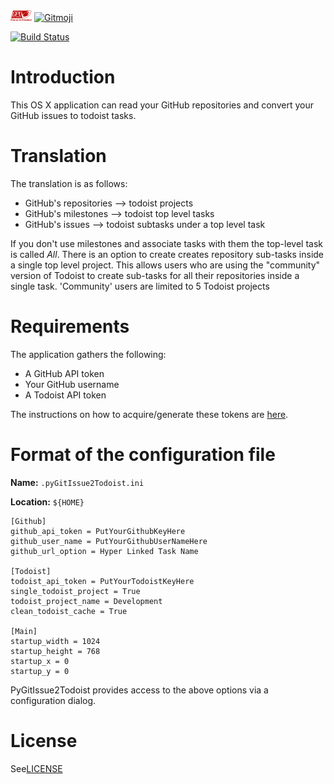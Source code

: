 <img width="34" height="17" src="./gittodoistclone/resources/gplv3-with-text-136x68.png"/> 
<a href="https://gitmoji.dev">
  <img src="https://img.shields.io/badge/gitmoji-%20😜%20😍-FFDD67.svg?style=flat-square" alt="Gitmoji">
</a>

[![Build Status](https://travis-ci.com/hasii2011/gittodoistclone.svg?branch=master)](https://travis-ci.com/hasii2011/gittodoistclone)

# Introduction

This OS X application can read your GitHub repositories and convert your GitHub issues to todoist tasks.

# Translation

The translation is as follows:

* GitHub's repositories --> todoist projects
* GitHub's milestones   --> todoist top level tasks
* GitHub's issues       --> todoist subtasks under a top level task

If you don't use milestones and associate tasks with them the top-level task is called _All_.  There 
is an option to create creates repository sub-tasks inside a single top level project.  This allows 
users who are using the "community" version of Todoist to create sub-tasks for all their repositories inside 
a single task.  'Community' users are limited to 5 Todoist projects


# Requirements

The application gathers the following:

* A GitHub API token
* Your GitHub username
* A Todoist API token

The instructions on how to acquire/generate these tokens are [here](https://github.com/hasii2011/gittodoistclone/wiki).


# Format of the configuration file

**Name:**   `.pyGitIssue2Todoist.ini`

**Location:**  `${HOME}`

```
[Github]
github_api_token = PutYourGithubKeyHere
github_user_name = PutYourGithubUserNameHere
github_url_option = Hyper Linked Task Name

[Todoist]
todoist_api_token = PutYourTodoistKeyHere
single_todoist_project = True
todoist_project_name = Development
clean_todoist_cache = True

[Main]
startup_width = 1024
startup_height = 768
startup_x = 0
startup_y = 0
```
PyGitIssue2Todoist provides access to the above options via a
configuration dialog.

# License

See[LICENSE](LICENSE)
